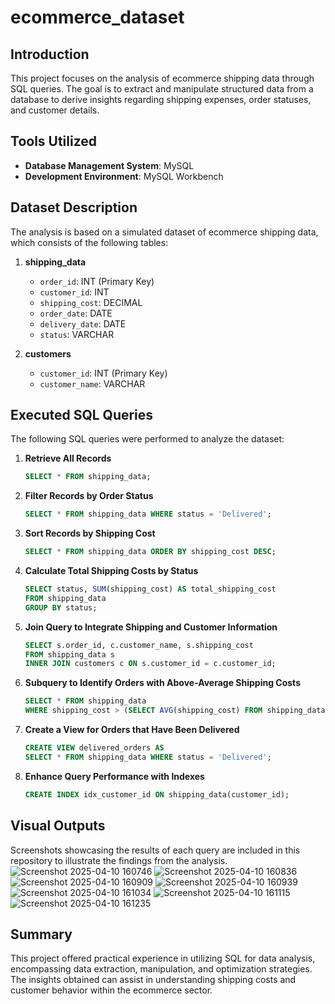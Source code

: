 # ecommerce_dataset

## Introduction

This project focuses on the analysis of ecommerce shipping data through SQL queries. The goal is to extract and manipulate structured data from a database to derive insights regarding shipping expenses, order statuses, and customer details.

## Tools Utilized

- **Database Management System**: MySQL
- **Development Environment**: MySQL Workbench

## Dataset Description

The analysis is based on a simulated dataset of ecommerce shipping data, which consists of the following tables:

1. **shipping_data**
   - `order_id`: INT (Primary Key)
   - `customer_id`: INT
   - `shipping_cost`: DECIMAL
   - `order_date`: DATE
   - `delivery_date`: DATE
   - `status`: VARCHAR

2. **customers**
   - `customer_id`: INT (Primary Key)
   - `customer_name`: VARCHAR

## Executed SQL Queries

The following SQL queries were performed to analyze the dataset:

1. **Retrieve All Records**
   ```sql
   SELECT * FROM shipping_data;
   ```

2. **Filter Records by Order Status**
   ```sql
   SELECT * FROM shipping_data WHERE status = 'Delivered';
   ```

3. **Sort Records by Shipping Cost**
   ```sql
   SELECT * FROM shipping_data ORDER BY shipping_cost DESC;
   ```

4. **Calculate Total Shipping Costs by Status**
   ```sql
   SELECT status, SUM(shipping_cost) AS total_shipping_cost
   FROM shipping_data
   GROUP BY status;
   ```

5. **Join Query to Integrate Shipping and Customer Information**
   ```sql
   SELECT s.order_id, c.customer_name, s.shipping_cost
   FROM shipping_data s
   INNER JOIN customers c ON s.customer_id = c.customer_id;
   ```

6. **Subquery to Identify Orders with Above-Average Shipping Costs**
   ```sql
   SELECT * FROM shipping_data
   WHERE shipping_cost > (SELECT AVG(shipping_cost) FROM shipping_data);
   ```

7. **Create a View for Orders that Have Been Delivered**
   ```sql
   CREATE VIEW delivered_orders AS
   SELECT * FROM shipping_data WHERE status = 'Delivered';
   ```

8. **Enhance Query Performance with Indexes**
   ```sql
   CREATE INDEX idx_customer_id ON shipping_data(customer_id);
   ```

## Visual Outputs

Screenshots showcasing the results of each query are included in this repository to illustrate the findings from the analysis.
![Screenshot 2025-04-10 160746](https://github.com/user-attachments/assets/ebe882b2-9668-4810-83ff-5fd76ca753ce)
![Screenshot 2025-04-10 160836](https://github.com/user-attachments/assets/b0b2a928-f23a-4be5-842f-006f0a966db5)
![Screenshot 2025-04-10 160909](https://github.com/user-attachments/assets/40f1a842-7456-4125-998d-f01616d5b6c1)
![Screenshot 2025-04-10 160939](https://github.com/user-attachments/assets/14115bb2-1383-409a-bec9-2747288e2c6c)
![Screenshot 2025-04-10 161034](https://github.com/user-attachments/assets/a6260c70-8224-4b72-a260-35794612e474)
![Screenshot 2025-04-10 161115](https://github.com/user-attachments/assets/cd316e82-2412-45ea-bfe1-8aa5964a8b0a)
![Screenshot 2025-04-10 161235](https://github.com/user-attachments/assets/d07c235a-83a1-421e-b044-8a2b8e8b0854)

## Summary

This project offered practical experience in utilizing SQL for data analysis, encompassing data extraction, manipulation, and optimization strategies. The insights obtained can assist in understanding shipping costs and customer behavior within the ecommerce sector.

